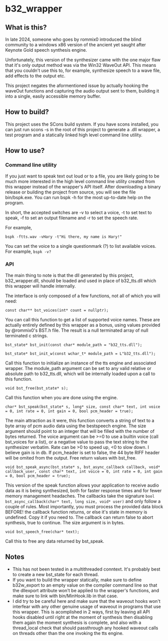 # b32_wrapper

## What is this?
In late 2024, someone who goes by rommix0 introduced the blind community to a windows x86 version of the ancient yet saught after Keynote Gold speech synthesis engine.

Unfortunately, this version of the synthesizer came with the one major flaw that it's only output method was via the Win32 WaveOut API. This means that you couldn't use this to, for example, synthesize speech to a wave file, add effects to the output etc.

This project negates the aformentioned issue by actually hooking the waveOut functions and capturing the audio output sent to them, building it into a single, easily accessible memory buffer.

## How to build?
This project uses the SCons build system. If you have scons installed, you can just run scons -s in the root of this project to generate a .dll wrapper, a test program and a statically linked high level command line utility.

## How to use?

### Command line utility
If you just want to speak text out loud or to a file, you are likely going to be much more interested in the high level command line utility created from this wrapper instead of the wrapper's API itself. After downloading a binary release or building the project from source, you will see the file bin/bspk.exe. You can run bspk -h for the most up-to-date help on the program.

In short, the accepted switches are -v to select a voice, -t to set text to speak, -f to set an output filename and -r to set the speech rate.

For example,

```bspk -ftts.wav -vHary -t"Hi there, my name is Hary!"```

You can set the voice to a single questionmark (?) to list available voices. For example, ```bspk -v?```

### API
The main thing to note is that the dll generated by this project, b32_wrapper.dll, should be loaded and used in place of b32_tts.dll which this wrapper will handle internally.

The interface is only composed of a few functions, not all of which you will need:


```const char** bst_voices(int* count = nullptr);```

You can call this function to get a list of supported voice names. These are actually entirely defined by this wrapper as a bonus, using values provided by @rommix0's BST.h file. The result is a null terminated array of null terminated c strings.


```bst_state* bst_init(const char* module_path = "b32_tts.dll");```

```bst_state* bst_init_w(const wchar_t* module_path = L"b32_tts.dll");```

Call this function to initialize an instance of the tts engine and associated wrapper. The module_path argument can be set to any valid relative or absolute path to b32_tts.dll, which will be internally loaded upon a call to this function.


```void bst_free(bst_state* s);```

Call this function when you are done using the engine.


```char* bst_speak(bst_state* s, long* size, const char* text, int voice = 0, int rate = 0, int gain = 0, bool pcm_header = true);```

The main attraction as it were, this function converts a string of text to a byte array of pcm audio data using the bestspeech engine. The size argument should point to an integer that will be filled with the number of bytes returned. The voice argument can be >=0 to use a builtin voice (call bst_voices for a list), or a negative value to pass the text string to the synthesizer verbatim. Rate can be >0 to speed up, <0 to slow down. I believe gain is in db. If pcm_header is set to false, the 44 byte RIFF header will be omited from the output. Free return values with bst_free.


```void bst_speak_async(bst_state* s, bst_async_callback callback, void* callback_user, const char* text, int voice = 0, int rate = 0, int gain = 0, bool pcm_header = true);```

This version of the speak function allows your application to receive audio data as it is being synthesized, both for faster response times and for fewer memory management headaches. The callbacks take the signature ```bool bst_async_callback(char* text, long size, void* user)``` and only follow a couple of rules. Most importantly, you must process the provided data block BEFORE! the callback function returns, or else it's state in memory is undefined. Copy it if you need to. The callback can return false to abort synthesis, true to continue. The size argument is in bytes.


```void bst_speech_free(char* text);```

Call this to free any data returned by bst_speak.


## Notes
* This has not been tested in a multithreaded conntext. It's probably best to create a new bst_state for each thread.
* If you want to build the wrapper statically, make sure to define b32w_export to an empty value on the compiler command line so that the dllexport attribute won't be applied to the wrapper's functions, and make sure to link with bin/MinHook.lib in that case.
* I did try to be careful here and make sure that the waveout hooks won't interfear with any other genuine usage of waveout in programs that use this wrapper. This is acomplished in 2 ways, first by leaving all API hooks disabled until right at the moment of synthesis then disabling them again the moment synthesis is complete, and also with a thread_local check that should passthrough any hooked waveout calls on threads other than the one invoking the tts engine.
